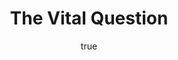 ---
title: "The Vital Question"
bookCover: "/assets/book-covers/the-vital-question.jpg"
slug: "the-vital-question"
bookAuthor: "Nick Lane"
rating: 10
amazonLink: ""
author:
  name: Rico Trebeljahr
  picture: "/assets/blog/profile.jpeg"
---